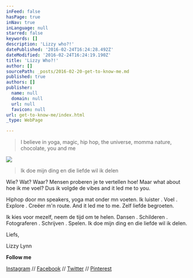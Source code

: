 ```yaml
---
inFeed: false
hasPage: true
inNav: true
inLanguage: null
starred: false
keywords: []
description: 'Lizzy who?!'
datePublished: '2016-02-24T16:24:28.492Z'
dateModified: '2016-02-24T16:24:19.190Z'
title: 'Lizzy Who?!'
author: []
sourcePath: _posts/2016-02-20-get-to-know-me.md
published: true
authors: []
publisher:
  name: null
  domain: null
  url: null
  favicon: null
url: get-to-know-me/index.html
_type: WebPage

---
```

> I believe in yoga, magic, hip hop, the universe, momma nature, chocolate, you and me

![](https://the-grid-user-content.s3-us-west-2.amazonaws.com/85978a8b-faba-4ccd-866d-3fe0a0237a5f.JPG)

> Ik doe mijn ding en die liefde wil ik delen

Wie? Wat? Waar? Mensen proberen je te vertellen hoe! Maar what about hoe ik me voel? Dus ik volgde de vibes and it led me to you.

Hiphop door mn speakers, yoga mat onder mn voeten. Ik luister . Voel . Explore . Creëer m'n route. And it led me to me. Zelf liefde begroeten.

Ik kies voor mezelf, neem de tijd om te helen. Dansen . Schilderen . Fotograferen . Schrijven . Spelen. Ik doe mijn ding en die liefde wil ik delen.

Liefs, 

Lizzy Lynn

**Follow me**

[Instagram][0] // [Facebook][1] // [Twitter][2] // [Pinterest][3]

[0]: https://www.instagram.com/lizzy_lynn/
[1]: https://www.facebook.com/5amSunrises
[2]: https://twitter.com/Lizzy_Lynn
[3]: https://nl.pinterest.com/lizzylynnn/